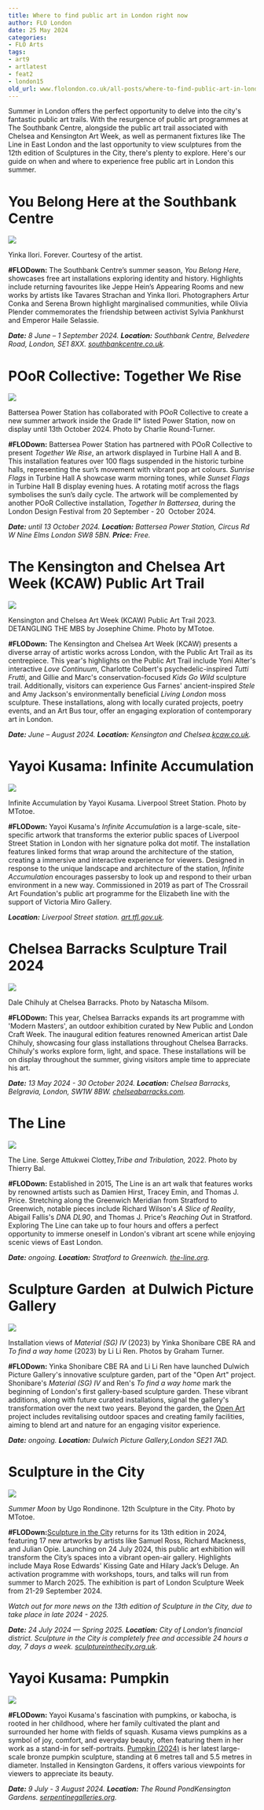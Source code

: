 ```yaml
---
title: Where to find public art in London right now
author: FLO London
date: 25 May 2024
categories:
- FLO Arts
tags:
- art9
- artlatest
- feat2
- london15
old_url: www.flolondon.co.uk/all-posts/where-to-find-public-art-in-london-this-summer-2024.html
---
```


Summer in London offers the perfect opportunity to delve into the city's fantastic public art trails. With the resurgence of public art programmes at The Southbank Centre, alongside the public art trail associated with Chelsea and Kensington Art Week, as well as permanent fixtures like The Line in East London and the last opportunity to view sculptures from the 12th edition of Sculptures in the City, there's plenty to explore. Here's our guide on when and where to experience free public art in London this summer.

# **You Belong Here at the Southbank Centre**

![](https://images.squarespace-cdn.com/content/v1/5c9534c4af4683461d462c6b/482565aa-a6f8-49b7-a293-26ff6c9178cb/Yikna1.jpg)

Yinka llori. Forever. Courtesy of the artist.

**#FLODown:** The Southbank Centre’s summer season, *You Belong Here*, showcases free art installations exploring identity and history. Highlights include returning favourites like Jeppe Hein’s Appearing Rooms and new works by artists like Tavares Strachan and Yinka Ilori. Photographers Artur Conka and Serena Brown highlight marginalised communities, while Olivia Plender commemorates the friendship between activist Sylvia Pankhurst and Emperor Haile Selassie.

***Date:*** *8 June –⁠ 1 September 2024.* ***Location:*** *Southbank Centre, Belvedere Road, London, SE1 8XX.* [*southbankcentre.co.uk*](https://www.southbankcentre.co.uk/whats-on/art-exhibitions/you-belong-here-public-art)*.*

# POoR Collective: Together We Rise

![](https://images.squarespace-cdn.com/content/v1/5c9534c4af4683461d462c6b/648103fc-2432-4ab9-861b-6442c8b374fa/IMG_0005.jpg)

Battersea Power Station has collaborated with POoR Collective to create a new summer artwork inside the Grade II\* listed Power Station, now on display until 13th October 2024. Photo by Charlie Round-Turner.

**#FLODown:** Battersea Power Station has partnered with POoR Collective to present *Together We Rise*, an artwork displayed in Turbine Hall A and B. This installation features over 100 flags suspended in the historic turbine halls, representing the sun’s movement with vibrant pop art colours. *Sunrise Flags* in Turbine Hall A showcase warm morning tones, while *Sunset Flags* in Turbine Hall B display evening hues. A rotating motif across the flags symbolises the sun’s daily cycle. The artwork will be complemented by another POoR Collective installation, *Together In Battersea*, during the London Design Festival from 20 September - 20  October 2024.

***Date:*** *until 13 October 2024.* ***Location:*** *Battersea Power Station, Circus Rd W Nine Elms London SW8 5BN.* ***Price:*** *Free.*

# 

# **The Kensington and Chelsea Art Week (KCAW) Public Art Trail**

![](https://images.squarespace-cdn.com/content/v1/5c9534c4af4683461d462c6b/5d465c9e-e4fe-4529-93ec-345c7634f525/Kensington+and+Chelsea+Art+Week+%28KCAW%29+Public+Art+Trail.+DETANGLING+THE+MBS+by+Josephine+Chime++.jpg)

Kensington and Chelsea Art Week (KCAW) Public Art Trail 2023. DETANGLING THE MBS by Josephine Chime. Photo by MTotoe.

**#FLODown:** The Kensington and Chelsea Art Week (KCAW) presents a diverse array of artistic works across London, with the Public Art Trail as its centrepiece. This year's highlights on the Public Art Trail include Yoni Alter's interactive *Love Continuum*, Charlotte Colbert's psychedelic-inspired *Tutti Frutti*, and Gillie and Marc's conservation-focused *Kids Go Wild* sculpture trail. Additionally, visitors can experience Gus Farnes' ancient-inspired *Stele* and Amy Jackson's environmentally beneficial *Living London* moss sculpture. These installations, along with locally curated projects, poetry events, and an Art Bus tour, offer an engaging exploration of contemporary art in London.

***Date:*** *June – August 2024.* ***Location:*** *Kensington and Chelsea.*[*kcaw.co.uk*](https://www.kcaw.co.uk/artists2024)*.*

# Yayoi Kusama: Infinite Accumulation

![](https://images.squarespace-cdn.com/content/v1/5c9534c4af4683461d462c6b/d424aef4-8775-43a3-b88e-d214b3801f06/Yayoi+Kusama-+Infinite+Accumulation.jpg)

Infinite Accumulation by Yayoi Kusama. Liverpool Street Station. Photo by MTotoe.

**#FLODown:** Yayoi Kusama's *Infinite Accumulation* is a large-scale, site-specific artwork that transforms the exterior public spaces of Liverpool Street Station in London with her signature polka dot motif. The installation features linked forms that wrap around the architecture of the station, creating a immersive and interactive experience for viewers. Designed in response to the unique landscape and architecture of the station, *Infinite Accumulation* encourages passersby to look up and respond to their urban environment in a new way. Commissioned in 2019 as part of The Crossrail Art Foundation's public art programme for the Elizabeth line with the support of Victoria Miro Gallery.

***Location:*** *Liverpool Street station.* [*art.tfl.gov.uk*](https://art.tfl.gov.uk/projects/infiniteaccumulation/)*.*

# Chelsea Barracks Sculpture Trail 2024

![](https://images.squarespace-cdn.com/content/v1/5c9534c4af4683461d462c6b/3146d2d7-41f1-425c-92a0-68aa7ad2a375/Dale+Chihuly+at+Chelsea+Barracks+.jpg)

Dale Chihuly at Chelsea Barracks. Photo by Natascha Milsom.

**#FLODown:** This year, Chelsea Barracks expands its art programme with 'Modern Masters', an outdoor exhibition curated by New Public and London Craft Week. The inaugural edition features renowned American artist Dale Chihuly, showcasing four glass installations throughout Chelsea Barracks. Chihuly's works explore form, light, and space. These installations will be on display throughout the summer, giving visitors ample time to appreciate his art.

***Date:*** *13 May 2024 - 30 October 2024.* ***Location:*** *Chelsea Barracks, Belgravia, London, SW1W 8BW.* [*chelseabarracks.com*](https://www.chelseabarracks.com/journal/events/modern-masters-dale-chihulyinstallations)*.*

# The Line

![](https://images.squarespace-cdn.com/content/v1/5c9534c4af4683461d462c6b/de8362f0-01c0-4d7c-bda2-931858717a31/The+Line+-+Serge+Attukwei+Clottey-+Thierry+Bal-15.jpg)

The Line. Serge Attukwei Clottey,*Tribe and Tribulation,* 2022. Photo by Thierry Bal.

**#FLODown:** Established in 2015, The Line is an art walk that features works by renowned artists such as Damien Hirst, Tracey Emin, and Thomas J. Price. Stretching along the Greenwich Meridian from Stratford to Greenwich, notable pieces include Richard Wilson's *A Slice of Reality*, Abigail Fallis's *DNA DL90*, and Thomas J. Price's *Reaching Ou*t in Stratford. Exploring The Line can take up to four hours and offers a perfect opportunity to immerse oneself in London's vibrant art scene while enjoying scenic views of East London.

***Date:*** *ongoing.* ***Location:*** *Stratford to Greenwich.* [*the-line.org*](https://the-line.org/)*.*

# Sculpture Garden  at Dulwich Picture Gallery

![](https://images.squarespace-cdn.com/content/v1/5c9534c4af4683461d462c6b/d3645161-9e08-4e16-b5d1-fa300402409c/DPG_SculptureGarden-4000px-4O0A5387.jpg)

Installation views of *Material (SG) IV* (2023) by Yinka Shonibare CBE RA and *To find a way home* (2023) by Li Li Ren. Photos by Graham Turner.

**#FLODown:** Yinka Shonibare CBE RA and Li Li Ren have launched Dulwich Picture Gallery's innovative sculpture garden, part of the "Open Art" project. Shonibare's *Material (SG) IV* and Ren's *To find a way home* mark the beginning of London's first gallery-based sculpture garden. These vibrant additions, along with future curated installations, signal the gallery's transformation over the next two years. Beyond the garden, the [Open Art](https://www.dulwichpicturegallery.org.uk/about/open-art/) project includes revitalising outdoor spaces and creating family facilities, aiming to blend art and nature for an engaging visitor experience.

***Date:*** *ongoing.* ***Location:*** *Dulwich Picture Gallery,London SE21 7AD.*

# Sculpture in the City

![](https://images.squarespace-cdn.com/content/v1/5c9534c4af4683461d462c6b/6288de9b-b317-4ac8-96e6-cda072359204/Richard+Mackness%2C+Temple%2C+Courtesy+of+Mackness+Studio.jpeg)

*Summer Moon* by Ugo Rondinone. 12th Sculpture in the City. Photo by MTotoe.

**#FLODown:**[Sculpture in the Cit](https://www.flolondon.co.uk/all-posts/sculpture-in-the-city-returns-for-2024-with-17-new-artworks)y returns for its 13th edition in 2024, featuring 17 new artworks by artists like Samuel Ross, Richard Mackness, and Julian Opie. Launching on 24 July 2024, this public art exhibition will transform the City’s spaces into a vibrant open-air gallery. Highlights include Maya Rose Edwards' Kissing Gate and Hilary Jack’s Deluge. An activation programme with workshops, tours, and talks will run from summer to March 2025. The exhibition is part of London Sculpture Week from 21-29 September 2024.

*Watch out for more news on the 13th edition of Sculpture in the City, due to take place in late 2024 - 2025.*

***Date:*** *24 July 2024 — Spring 2025.* ***Location:*** *City of London’s financial district. Sculpture in the City is completely free and accessible 24 hours a day, 7 days a week.* [*sculptureinthecity.org.uk*](https://www.sculptureinthecity.org.uk/).

# Yayoi Kusama: Pumpkin

![](https://images.squarespace-cdn.com/content/v1/5c9534c4af4683461d462c6b/99ec03ad-b187-408e-be75-6c6c035ac997/Digital+rendering+of+Pumpkin%2C+2024%2C+%C2%A9+YAYOI+KUSAMA%2C+Courtesy+Ota+Fine+Arts%2C+Victoria+Miro%2C+and+David+Zwirner.png)

**#FLODown:** Yayoi Kusama's fascination with pumpkins, or kabocha, is rooted in her childhood, where her family cultivated the plant and surrounded her home with fields of squash. Kusama views pumpkins as a symbol of joy, comfort, and everyday beauty, often featuring them in her work as a stand-in for self-portraits. [Pumpkin (2024)](serpentine-to-unveil-yayoi-kusamas-monumental-pumpkin-sculpture.html) is her latest large-scale bronze pumpkin sculpture, standing at 6 metres tall and 5.5 metres in diameter. Installed in Kensington Gardens, it offers various viewpoints for viewers to appreciate its beauty.

***Date:*** *9 July - 3 August 2024.* ***Location:*** *The Round PondKensington Gardens.* [*serpentinegalleries.org*](https://www.serpentinegalleries.org/whats-on/yayoi-kusama-pumpkin-2024/)*.*